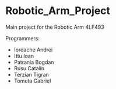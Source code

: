 # Robotic_Arm_Project
Main project for the Robotic Arm
	4LF493
	
Programmers:
 - Iordache Andrei
 - Ittu Ioan
 - Patrania Bogdan
 - Rusu Catalin
 - Terzian Tigran
 - Tomuta Gabriel
